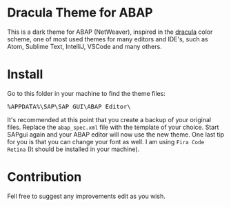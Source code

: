 # Dracula Theme for ABAP
This is a dark theme for ABAP (NetWeaver), inspired in the [dracula](https://draculatheme.com/) color scheme, one of most used themes for many editors and IDE's, such as Atom, Sublime Text, IntelliJ, VSCode and many others.

# Install
Go to this folder in your machine to find the theme files:

<pre>%APPDATA%\SAP\SAP GUI\ABAP Editor\</pre>

It's recommended at this point that you create a backup of your original files.
Replace the `abap_spec.xml` file with the template of your choice.  Start SAPgui again and your ABAP editor will now use the new theme.
One last tip for you is that you can change your font as well. I am using `Fira Code Retina` (It should be installed in your machine).
# Contribution
Fell free to suggest any improvements edit as you wish.
